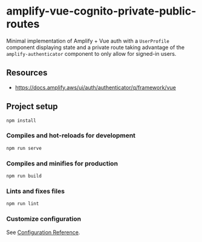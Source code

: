 # amplify-vue-cognito-private-public-routes

Minimal implementation of Amplify + Vue auth with a `UserProfile` component displaying state and a private route taking advantage of the `amplify-authenticator` component to only allow for signed-in users.

## Resources

- https://docs.amplify.aws/ui/auth/authenticator/q/framework/vue


## Project setup
```
npm install
```

### Compiles and hot-reloads for development
```
npm run serve
```

### Compiles and minifies for production
```
npm run build
```

### Lints and fixes files
```
npm run lint
```

### Customize configuration
See [Configuration Reference](https://cli.vuejs.org/config/).
